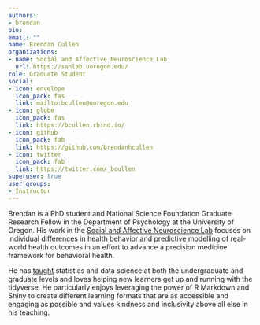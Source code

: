 ```yaml
---
authors:
- brendan
bio:
email: ""
name: Brendan Cullen
organizations:
- name: Social and Affective Neuroscience Lab
  url: https://sanlab.uoregon.edu/
role: Graduate Student
social:
- icon: envelope
  icon_pack: fas
  link: mailto:bcullen@uoregon.edu
- icon: globe
  icon_pack: fas
  link: https://bcullen.rbind.io/
- icon: github
  icon_pack: fab
  link: https://github.com/brendanhcullen
- icon: twitter
  icon_pack: fab
  link: https://twitter.com/_bcullen
superuser: true
user_groups:
- Instructor
---
```


Brendan is a PhD student and National Science Foundation Graduate Research Fellow in the Department of Psychology at the University of Oregon. His work in the [Social and Affective Neuroscience Lab](https://sanlab.uoregon.edu/) focuses on individual differences in health behavior and predictive modelling of real-world health outcomes in an effort to advance a precision medicine framework for behavioral health. 

He has [taught](https://bcullen.rbind.io/courses/) statistics and data science at both the undergraduate and graduate levels and loves helping new learners get up and running with the tidyverse. He particularly enjoys leveraging the power of R Markdown and Shiny to create different learning formats that are as accessible and engaging as possible and values kindness and inclusivity above all else in his teaching.
